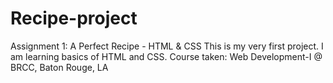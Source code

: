 # Recipe-project
Assignment 1: A Perfect Recipe - HTML &amp; CSS
This is my very first project. I am learning basics of HTML and CSS. Course taken: Web Development-I @ BRCC, Baton Rouge, LA
